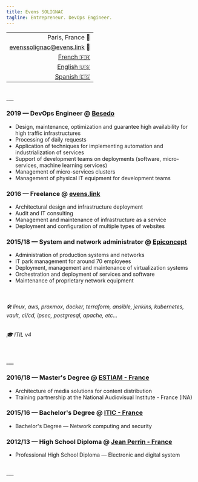 ```yaml
---
title: Evens SOLIGNAC
tagline: Entrepreneur. DevOps Engineer.
---
```

||
|-:|
| Paris, France :office: |
| [evenssolignac@evens.link](#) :e-mail: |
| [French :fr:](https://evens.link) |
| [English :us:](https://evens.link/en/) |
| [Spanish :es:](https://evens.link/es/) |

<br />
___
<br />

<!-- ## Experiences -->

### 2019 — DevOps Engineer @ [Besedo](https://besedo.com/)
- Design, maintenance, optimization and guarantee high availability for high traffic infrastructures
- Processing of daily requests
- Application of techniques for implementing automation and industrialization of services
- Support of development teams on deployments (software, micro-services, machine learning services)
- Management of micro-services clusters
- Management of physical IT equipment for development teams

### 2016 — Freelance @ [evens.link](#)
- Architectural design and infrastructure deployment
- Audit and IT consulting
- Management and maintenance of infrastructure as a service
- Deployment and configuration of multiple types of websites

### 2015/18 — System and network administrator @ [Epiconcept](https://www.epiconcept.fr)
- Administration of production systems and networks
- IT park management for around 70 employees
- Deployment, management and maintenance of virtualization systems
- Orchestration and deployment of services and software
- Maintenance of proprietary network equipment

<br />

<!-- ## Skills -->

###### :hammer_and_wrench: linux, aws, proxmox, docker, terraform, ansible, jenkins, kubernetes, vault, ci/cd, ipsec, postgresql, apache, etc...
###### :mortar_board: ITIL v4

<br />
___
<br />

<!-- ## Training -->

### 2016/18 — Master's Degree @ [ESTIAM - France](https://www.estiam.education)
- Architecture of media solutions for content distribution
- Training partnership at the National Audiovisual Institute - France (INA)

### 2015/16 — Bachelor's Degree @ [ITIC - France](https://www.iticparis.com)
- Bachelor's Degree — Network computing and security

### 2012/13 — High School Diploma @ [Jean Perrin - France](https://www.jeanperrin.org/portail/)
- Professional High School Diploma — Electronic and digital system
<br />
___
<br />
